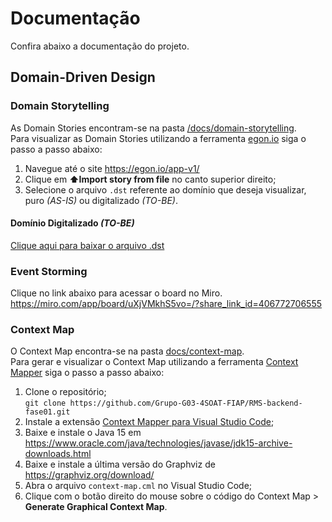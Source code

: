 # Documentação

Confira abaixo a documentação do projeto.

## Domain-Driven Design

### Domain Storytelling

As Domain Stories encontram-se na pasta [/docs/domain-storytelling](/docs/domain-storytelling).\
Para visualizar as Domain Stories utilizando a ferramenta [egon.io](https://egon.io/) siga o passo a passo abaixo:
1. Navegue até o site https://egon.io/app-v1/
2. Clique em **⬆️Import story from file** no canto superior direito;
3. Selecione o arquivo `.dst` referente ao domínio que deseja visualizar, puro *(AS-IS)* ou digitalizado *(TO-BE)*.

#### Domínio Digitalizado *(TO-BE)*

[Clique aqui para baixar o arquivo .dst](/docs/domain-storytelling/domain-story-digitalizado.dst)

### Event Storming

Clique no link abaixo para acessar o board no Miro.\
https://miro.com/app/board/uXjVMkhS5vo=/?share_link_id=406772706555

### Context Map

O Context Map encontra-se na pasta [docs/context-map](/docs/context-map).\
Para gerar e visualizar o Context Map utilizando a ferramenta [Context Mapper](https://contextmapper.org/) siga o passo a passo abaixo:
1. Clone o repositório;\
   `git clone https://github.com/Grupo-G03-4SOAT-FIAP/RMS-backend-fase01.git`
2. Instale a extensão [Context Mapper para Visual Studio Code](https://marketplace.visualstudio.com/items?itemName=contextmapper.context-mapper-vscode-extension);
3. Baixe e instale o Java 15 em https://www.oracle.com/java/technologies/javase/jdk15-archive-downloads.html
4. Baixe e instale a última versão do Graphviz de https://graphviz.org/download/
5. Abra o arquivo `context-map.cml` no Visual Studio Code;
6. Clique com o botão direito do mouse sobre o código do Context Map > **Generate Graphical Context Map**.

